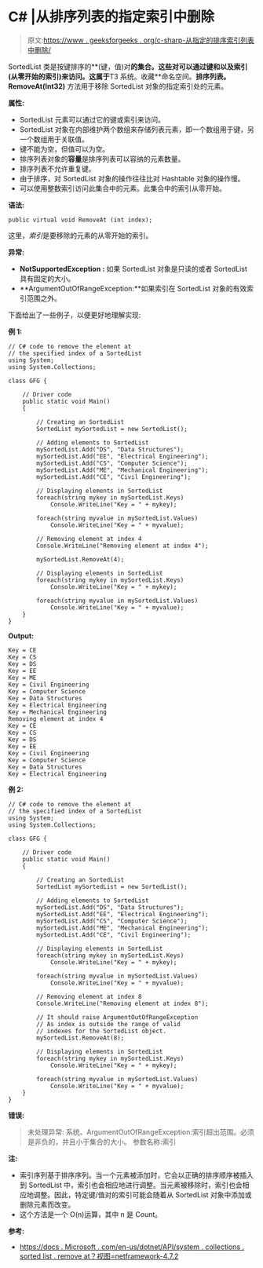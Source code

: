 # C# |从排序列表的指定索引中删除

> 原文:[https://www . geeksforgeeks . org/c-sharp-从指定的排序索引列表中删除/](https://www.geeksforgeeks.org/c-sharp-remove-from-the-specified-index-of-a-sortedlist/)

SortedList 类是按键排序的**(键，值)对**的集合。这些对可以通过键和以及索引(从零开始的索引)来访问。这属于**T3 系统。收藏**命名空间。**排序列表。RemoveAt(Int32)** 方法用于移除 SortedList 对象的指定索引处的元素。

**属性:**

*   SortedList 元素可以通过它的键或索引来访问。
*   SortedList 对象在内部维护两个数组来存储列表元素，即一个数组用于键，另一个数组用于关联值。
*   键不能为空，但值可以为空。
*   排序列表对象的**容量**是排序列表可以容纳的元素数量。
*   排序列表不允许重复键。
*   由于排序，对 SortedList 对象的操作往往比对 Hashtable 对象的操作慢。
*   可以使用整数索引访问此集合中的元素。此集合中的索引从零开始。

**语法:**

```
public virtual void RemoveAt (int index);

```

这里，*索引*是要移除的元素的从零开始的索引。

**异常:**

*   **NotSupportedException :** 如果 SortedList 对象是只读的或者 SortedList 具有固定的大小。
*   **ArgumentOutOfRangeException:**如果索引在 SortedList 对象的有效索引范围之外。

下面给出了一些例子，以便更好地理解实现:

**例 1:**

```
// C# code to remove the element at
// the specified index of a SortedList
using System;
using System.Collections;

class GFG {

    // Driver code
    public static void Main()
    {

        // Creating an SortedList
        SortedList mySortedList = new SortedList();

        // Adding elements to SortedList
        mySortedList.Add("DS", "Data Structures");
        mySortedList.Add("EE", "Electrical Engineering");
        mySortedList.Add("CS", "Computer Science");
        mySortedList.Add("ME", "Mechanical Engineering");
        mySortedList.Add("CE", "Civil Engineering");

        // Displaying elements in SortedList
        foreach(string mykey in mySortedList.Keys)
            Console.WriteLine("Key = " + mykey);

        foreach(string myvalue in mySortedList.Values)
            Console.WriteLine("Key = " + myvalue);

        // Removing element at index 4
        Console.WriteLine("Removing element at index 4");

        mySortedList.RemoveAt(4);

        // Displaying elements in SortedList
        foreach(string mykey in mySortedList.Keys)
            Console.WriteLine("Key = " + mykey);

        foreach(string myvalue in mySortedList.Values)
            Console.WriteLine("Key = " + myvalue);
    }
}
```

**Output:**

```
Key = CE
Key = CS
Key = DS
Key = EE
Key = ME
Key = Civil Engineering
Key = Computer Science
Key = Data Structures
Key = Electrical Engineering
Key = Mechanical Engineering
Removing element at index 4
Key = CE
Key = CS
Key = DS
Key = EE
Key = Civil Engineering
Key = Computer Science
Key = Data Structures
Key = Electrical Engineering

```

**例 2:**

```
// C# code to remove the element at
// the specified index of a SortedList
using System;
using System.Collections;

class GFG {

    // Driver code
    public static void Main()
    {

        // Creating an SortedList
        SortedList mySortedList = new SortedList();

        // Adding elements to SortedList
        mySortedList.Add("DS", "Data Structures");
        mySortedList.Add("EE", "Electrical Engineering");
        mySortedList.Add("CS", "Computer Science");
        mySortedList.Add("ME", "Mechanical Engineering");
        mySortedList.Add("CE", "Civil Engineering");

        // Displaying elements in SortedList
        foreach(string mykey in mySortedList.Keys)
            Console.WriteLine("Key = " + mykey);

        foreach(string myvalue in mySortedList.Values)
            Console.WriteLine("Key = " + myvalue);

        // Removing element at index 8
        Console.WriteLine("Removing element at index 8");

        // It should raise ArgumentOutOfRangeException
        // As index is outside the range of valid
        // indexes for the SortedList object.
        mySortedList.RemoveAt(8);

        // Displaying elements in SortedList
        foreach(string mykey in mySortedList.Keys)
            Console.WriteLine("Key = " + mykey);

        foreach(string myvalue in mySortedList.Values)
            Console.WriteLine("Key = " + myvalue);
    }
}
```

**错误:**

> 未处理异常:
> 系统。ArgumentOutOfRangeException:索引超出范围。必须是非负的，并且小于集合的大小。
> 参数名称:索引

**注:**

*   索引序列基于排序序列。当一个元素被添加时，它会以正确的排序顺序被插入到 SortedList 中，索引也会相应地进行调整。当元素被移除时，索引也会相应地调整。因此，特定键/值对的索引可能会随着从 SortedList 对象中添加或删除元素而改变。
*   这个方法是一个 O(n)运算，其中 n 是 Count。

**参考:**

*   [https://docs . Microsoft . com/en-us/dotnet/API/system . collections . sorted list . remove at？视图=netframework-4.7.2](https://docs.microsoft.com/en-us/dotnet/api/system.collections.sortedlist.removeat?view=netframework-4.7.2)
